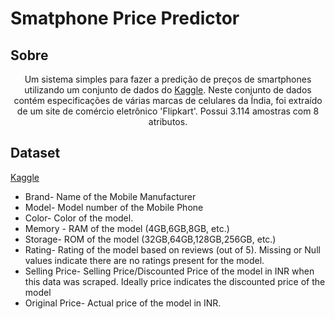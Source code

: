# Smatphone Price Predictor

## Sobre
<p align="center">
  Um sistema simples para fazer a predição de preços de smartphones utilizando um conjunto de dados
  do <a href="">Kaggle</a>. Neste conjunto de dados contém especificações de várias marcas de celulares da Índia, foi extraído de um site de comércio eletrônico 'Flipkart'.
  Possui 3.114 amostras com 8 atributos.
</p>

## Dataset
<a href="https://www.kaggle.com/code/devsubhash/flipkart-mobiles-eda">Kaggle</a>
- Brand- Name of the Mobile Manufacturer
- Model- Model number of the Mobile Phone
- Color- Color of the model.
- Memory - RAM of the model (4GB,6GB,8GB, etc.)
- Storage- ROM of the model (32GB,64GB,128GB,256GB, etc.)
- Rating- Rating of the model based on reviews (out of 5). Missing or Null values indicate there are no ratings present for the model.
- Selling Price- Selling Price/Discounted Price of the model in INR when this data was scraped. Ideally price indicates the discounted price of the model
- Original Price- Actual price of the model in INR.



  
